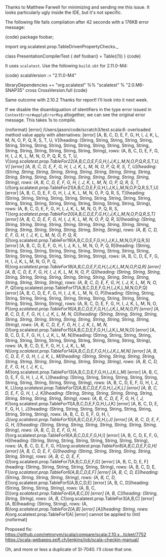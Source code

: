 Thanks to Matthew Farwell for minimizing and sending me this issue. It looks  particularly ugly inside the IDE, but it's not specific.

The following file fails compilation after 42 seconds with a 176KB error message:

{code}
package foobar;

import org.scalatest.prop.TableDrivenPropertyChecks._

class PresentationCompilerTest {
  def foobar() = Table((1))
}
{code}

It uses `scalatest`. Use the following `build.sbt` for 2.11.0-M4:

{code}
scalaVersion := "2.11.0-M4"

libraryDependencies += "org.scalatest" %% "scalatest" % "2.0.M6-SNAP35" cross CrossVersion.full
{code}

Same outcome with 2.10.2
Thanks for report! I'll look into it next week.

If we disable the disambiguation of identifiers in the type error issued in `ContextError#applyErrorMsg` altogether, we can see the original error message. This takes 1s to compile.

{noformat}
[error] /Users/jason/code/scratch3/test.scala:6: overloaded method value apply with alternatives:
[error]   [A, B, C, D, E, F, G, H, I, J, K, L, M, N, O, P, Q, R, S, T, U, V](heading: (String, String, String, String, String, String, String, String, String, String, String, String, String, String, String, String, String, String, String, String, String, String), rows: (A, B, C, D, E, F, G, H, I, J, K, L, M, N, O, P, Q, R, S, T, U, V)*)org.scalatest.prop.TableFor22[A,B,C,D,E,F,G,H,I,J,K,L,M,N,O,P,Q,R,S,T,U,V] <and>
[error]   [A, B, C, D, E, F, G, H, I, J, K, L, M, N, O, P, Q, R, S, T, U](heading: (String, String, String, String, String, String, String, String, String, String, String, String, String, String, String, String, String, String, String, String, String), rows: (A, B, C, D, E, F, G, H, I, J, K, L, M, N, O, P, Q, R, S, T, U)*)org.scalatest.prop.TableFor21[A,B,C,D,E,F,G,H,I,J,K,L,M,N,O,P,Q,R,S,T,U] <and>
[error]   [A, B, C, D, E, F, G, H, I, J, K, L, M, N, O, P, Q, R, S, T](heading: (String, String, String, String, String, String, String, String, String, String, String, String, String, String, String, String, String, String, String, String), rows: (A, B, C, D, E, F, G, H, I, J, K, L, M, N, O, P, Q, R, S, T)*)org.scalatest.prop.TableFor20[A,B,C,D,E,F,G,H,I,J,K,L,M,N,O,P,Q,R,S,T] <and>
[error]   [A, B, C, D, E, F, G, H, I, J, K, L, M, N, O, P, Q, R, S](heading: (String, String, String, String, String, String, String, String, String, String, String, String, String, String, String, String, String, String, String), rows: (A, B, C, D, E, F, G, H, I, J, K, L, M, N, O, P, Q, R, S)*)org.scalatest.prop.TableFor19[A,B,C,D,E,F,G,H,I,J,K,L,M,N,O,P,Q,R,S] <and>
[error]   [A, B, C, D, E, F, G, H, I, J, K, L, M, N, O, P, Q, R](heading: (String, String, String, String, String, String, String, String, String, String, String, String, String, String, String, String, String, String), rows: (A, B, C, D, E, F, G, H, I, J, K, L, M, N, O, P, Q, R)*)org.scalatest.prop.TableFor18[A,B,C,D,E,F,G,H,I,J,K,L,M,N,O,P,Q,R] <and>
[error]   [A, B, C, D, E, F, G, H, I, J, K, L, M, N, O, P, Q](heading: (String, String, String, String, String, String, String, String, String, String, String, String, String, String, String, String, String), rows: (A, B, C, D, E, F, G, H, I, J, K, L, M, N, O, P, Q)*)org.scalatest.prop.TableFor17[A,B,C,D,E,F,G,H,I,J,K,L,M,N,O,P,Q] <and>
[error]   [A, B, C, D, E, F, G, H, I, J, K, L, M, N, O, P](heading: (String, String, String, String, String, String, String, String, String, String, String, String, String, String, String, String), rows: (A, B, C, D, E, F, G, H, I, J, K, L, M, N, O, P)*)org.scalatest.prop.TableFor16[A,B,C,D,E,F,G,H,I,J,K,L,M,N,O,P] <and>
[error]   [A, B, C, D, E, F, G, H, I, J, K, L, M, N, O](heading: (String, String, String, String, String, String, String, String, String, String, String, String, String, String, String), rows: (A, B, C, D, E, F, G, H, I, J, K, L, M, N, O)*)org.scalatest.prop.TableFor15[A,B,C,D,E,F,G,H,I,J,K,L,M,N,O] <and>
[error]   [A, B, C, D, E, F, G, H, I, J, K, L, M, N](heading: (String, String, String, String, String, String, String, String, String, String, String, String, String, String), rows: (A, B, C, D, E, F, G, H, I, J, K, L, M, N)*)org.scalatest.prop.TableFor14[A,B,C,D,E,F,G,H,I,J,K,L,M,N] <and>
[error]   [A, B, C, D, E, F, G, H, I, J, K, L, M](heading: (String, String, String, String, String, String, String, String, String, String, String, String, String), rows: (A, B, C, D, E, F, G, H, I, J, K, L, M)*)org.scalatest.prop.TableFor13[A,B,C,D,E,F,G,H,I,J,K,L,M] <and>
[error]   [A, B, C, D, E, F, G, H, I, J, K, L](heading: (String, String, String, String, String, String, String, String, String, String, String, String), rows: (A, B, C, D, E, F, G, H, I, J, K, L)*)org.scalatest.prop.TableFor12[A,B,C,D,E,F,G,H,I,J,K,L] <and>
[error]   [A, B, C, D, E, F, G, H, I, J, K](heading: (String, String, String, String, String, String, String, String, String, String, String), rows: (A, B, C, D, E, F, G, H, I, J, K)*)org.scalatest.prop.TableFor11[A,B,C,D,E,F,G,H,I,J,K] <and>
[error]   [A, B, C, D, E, F, G, H, I, J](heading: (String, String, String, String, String, String, String, String, String, String), rows: (A, B, C, D, E, F, G, H, I, J)*)org.scalatest.prop.TableFor10[A,B,C,D,E,F,G,H,I,J] <and>
[error]   [A, B, C, D, E, F, G, H, I](heading: (String, String, String, String, String, String, String, String, String), rows: (A, B, C, D, E, F, G, H, I)*)org.scalatest.prop.TableFor9[A,B,C,D,E,F,G,H,I] <and>
[error]   [A, B, C, D, E, F, G, H](heading: (String, String, String, String, String, String, String, String), rows: (A, B, C, D, E, F, G, H)*)org.scalatest.prop.TableFor8[A,B,C,D,E,F,G,H] <and>
[error]   [A, B, C, D, E, F, G](heading: (String, String, String, String, String, String, String), rows: (A, B, C, D, E, F, G)*)org.scalatest.prop.TableFor7[A,B,C,D,E,F,G] <and>
[error]   [A, B, C, D, E, F](heading: (String, String, String, String, String, String), rows: (A, B, C, D, E, F)*)org.scalatest.prop.TableFor6[A,B,C,D,E,F] <and>
[error]   [A, B, C, D, E](heading: (String, String, String, String, String), rows: (A, B, C, D, E)*)org.scalatest.prop.TableFor5[A,B,C,D,E] <and>
[error]   [A, B, C, D](heading: (String, String, String, String), rows: (A, B, C, D)*)org.scalatest.prop.TableFor4[A,B,C,D] <and>
[error]   [A, B, C](heading: (String, String, String), rows: (A, B, C)*)org.scalatest.prop.TableFor3[A,B,C] <and>
[error]   [A, B](heading: (String, String), rows: (A, B)*)org.scalatest.prop.TableFor2[A,B] <and>
[error]   [A](heading: String, rows: A*)org.scalatest.prop.TableFor1[A]
[error]  cannot be applied to (Int)
{noformat}


Proposed fix:
https://github.com/retronym/scala/compare/scala:2.10.x...ticket/7752
https://scala-webapps.epfl.ch/jenkins/job/scala-checkin-manual/

Oh, and more or less a duplicate of SI-7040. I'll close that one.
